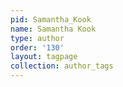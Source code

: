 ```yaml
---
pid: Samantha_Kook
name: Samantha Kook
type: author
order: '130'
layout: tagpage
collection: author_tags
---
```

